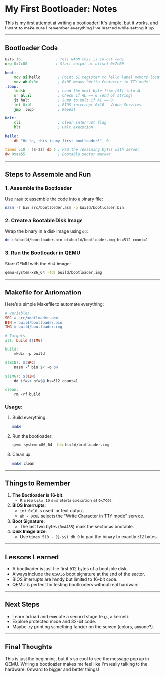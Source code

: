 # My First Bootloader: Notes

This is my first attempt at writing a bootloader! It's simple, but it works, and I want to make sure I remember everything I’ve learned while setting it up.

---

## Bootloader Code

```asm
bits 16                ; Tell NASM this is 16-bit code
org 0x7c00             ; Start output at offset 0x7c00

boot:
    mov si,hello        ; Point SI register to hello label memory location
    mov ah,0x0e         ; 0x0E means 'Write Character in TTY mode'
.loop:
    lodsb               ; Load the next byte from [SI] into AL
    or al,al            ; Check if AL == 0 (end of string)
    jz halt             ; Jump to halt if AL == 0
    int 0x10            ; BIOS interrupt 0x10 - Video Services
    jmp .loop           ; Repeat

halt:
    cli                 ; Clear interrupt flag
    hlt                 ; Halt execution

hello:
    db "Hello, this is my first bootloader!", 0

times 510 - ($-$$) db 0 ; Pad the remaining bytes with zeroes
dw 0xaa55               ; Bootable sector marker
```

---

## Steps to Assemble and Run

### 1. **Assemble the Bootloader**
Use `nasm` to assemble the code into a binary file:
```bash
nasm -f bin src/bootloader.asm -o build/bootloader.bin
```

### 2. **Create a Bootable Disk Image**
Wrap the binary in a disk image using `dd`:
```bash
dd if=build/bootloader.bin of=build/bootloader.img bs=512 count=1
```

### 3. **Run the Bootloader in QEMU**
Start QEMU with the disk image:
```bash
qemu-system-x86_64 -fda build/bootloader.img
```

---

## Makefile for Automation
Here’s a simple Makefile to automate everything:

```makefile
# Variables
SRC = src/bootloader.asm
BIN = build/bootloader.bin
IMG = build/bootloader.img

# Targets
all: build $(IMG)

build:
	mkdir -p build

$(BIN): $(SRC)
	nasm -f bin $< -o $@

$(IMG): $(BIN)
	dd if=$< of=$@ bs=512 count=1

clean:
	rm -rf build
```

### Usage:
1. Build everything:
   ```bash
   make
   ```
2. Run the bootloader:
   ```bash
   qemu-system-x86_64 -fda build/bootloader.img
   ```
3. Clean up:
   ```bash
   make clean
   ```

---

## Things to Remember
1. **The Bootloader is 16-bit**:
   - It uses `bits 16` and starts execution at `0x7C00`.
2. **BIOS Interrupts**:
   - `int 0x10` is used for text output.
   - `ah = 0x0E` selects the "Write Character in TTY mode" service.
3. **Boot Signature**:
   - The last two bytes (`0xAA55`) mark the sector as bootable.
4. **Disk Image Size**:
   - Use `times 510 - ($-$$) db 0` to pad the binary to exactly 512 bytes.

---

## Lessons Learned
- A bootloader is just the first 512 bytes of a bootable disk.
- Always include the `0xAA55` boot signature at the end of the sector.
- BIOS interrupts are handy but limited to 16-bit code.
- QEMU is perfect for testing bootloaders without real hardware.

---

## Next Steps
- Learn to load and execute a second stage (e.g., a kernel).
- Explore protected mode and 32-bit code.
- Maybe try printing something fancier on the screen (colors, anyone?).

---

## Final Thoughts
This is just the beginning, but it's so cool to see the message pop up in QEMU. Writing a bootloader makes me feel like I'm really talking to the hardware. Onward to bigger and better things!


